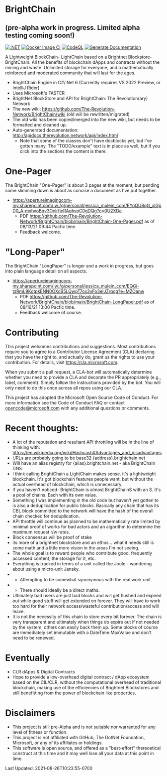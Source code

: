 # BrightChain
## (pre-alpha work in progress. Limited alpha testing coming soon!) 
[![.NET](https://github.com/The-Revolution-Network/BrightChain/actions/workflows/dotnet.yml/badge.svg)](https://github.com/The-Revolution-Network/BrightChain/actions/workflows/dotnet.yml)
[![Docker Image CI](https://github.com/The-Revolution-Network/BrightChain/actions/workflows/docker.yml/badge.svg)](https://github.com/The-Revolution-Network/BrightChain/actions/workflows/docker.yml)
[![CodeQL](https://github.com/The-Revolution-Network/BrightChain/actions/workflows/codeql-analysis.yml/badge.svg?branch=main)](https://github.com/The-Revolution-Network/BrightChain/actions/workflows/codeql-analysis.yml)
[![Generate Documentation](https://github.com/The-Revolution-Network/BrightChain/actions/workflows/generate-docs.yml/badge.svg)](https://github.com/The-Revolution-Network/BrightChain/actions/workflows/generate-docs.yml)

A Lightweight BlockChain- LightChain based on a Brightnet Blockstore- BrightChain.
All the benefits of blockchain dApps and contracts without the mining and waste.
Unlimited storage for everyone, and a mathematically reinforced and moderated community that will last for the ages.

- BrightChain Engine in C#/.Net 6 (Currently requires VS 2022 Preview, or IntelliJ Rider)
- Uses Microsoft's FASTER
- BrightNet BlockStore and API for BrightChain: The Revolution(ary) Network
- The new wiki: https://github.com/The-Revolution-Network/BrightChain/wiki (old will be rewritten/migrated)
- The old wiki has been copied/merged into the new wiki, but needs to be formatted and cleaned up.
- Auto-generated documentation: http://apidocs.therevolution.network/api/index.html
  - Note that some of the classes don't have docblocks yet, but I've gotten many. The "TODO/example" text is in place as well, but if you click into the sections the content is there.

# One-Pager
The BrightChain "One-Pager" is about 3 pages at the moment, but pending some slimming down is about as concise a document as I've put together.
- https://apertureimagingcom-my.sharepoint.com/:w:/g/personal/jessica_mulein_com/EYoQU8qG_xlGpD0_A-mxhvoBqv3OylrfjeRAohvoC0gDQg?e=0U2XDa
  - PDF https://github.com/The-Revolution-Network/BrightChain/blob/main/BrightChain-One-Pager.pdf as of 08/13/21 09:44 Pacfic time.
  - Feedback welcome.

# "Long-Paper"
The BrightChain "LongPaper" is longer and a work in progress, but goes into plain language detail on all aspects.
- https://apertureimagingcom-my.sharepoint.com/:w:/g/personal/jessica_mulein_com/EQGi-tzRmL9KotpkENN0OXcB5LQwpT7ox3vFo3eIJZrqcg?e=MZOanw
  - PDF https://github.com/The-Revolution-Network/BrightChain/blob/main/BrightChain-LongPaper.pdf as of 08/16/21 13:00 Pacfic time.
  - Feedback welcome of course.

# Contributing
This project welcomes contributions and suggestions. Most contributions require you to agree to a Contributor License Agreement (CLA) declaring that you have the right to, and actually do, grant us the rights to use your contribution. For details, visit https://cla.microsoft.com.

When you submit a pull request, a CLA-bot will automatically determine whether you need to provide a CLA and decorate the PR appropriately (e.g., label, comment). Simply follow the instructions provided by the bot. You will only need to do this once across all repos using our CLA.

This project has adopted the Microsoft Open Source Code of Conduct. For more information see the Code of Conduct FAQ or contact opencode@microsoft.com with any additional questions or comments.

# Recent thoughts:
 - A lot of the reputation and resultant API throttling will be in the line of thinking with: https://en.wikipedia.org/wiki/Hashcash#Advantages_and_disadvantages
 - URLs are probably going to be base32 {address}.brightchain.net
 - Will have an alias registry for {alias}.brightchain.net - aka BrightChain DNS.
 - I think calling BrightChain a LightChain makes sense. it's a lightweight blockchain. It's got blockchain features people want, but without the actual overhead of blockchain, which is unnecessary.
 - If you haven't noticed- BrightChain is almost BrightChainS with an S. It's a pool of chains. Each with its own value.
 - Something I was implementing in the old code but haven't yet gotten to is also a deduplication for public blocks. Basically any chain that has its CBL block committed to the network will have the hash of the overall chain checked for deduplication.
 - API throttle will continue as planned to be mathematically rate limited by minimal proof of works for bad actors and an algorithm to determine the maximum request r/w rates.
 - Block consensus will be proof of stake
 - its more of a brightnet blockstore and an ethos... what it needs still is some math and a little more vision in the areas I'm not seeing.
 - The whole goal is to reward people who contribute good, frequently accessed content, the storage for it, etc.
 - Everything is tracked in terms of a unit called the Joule - wondering about using a micro-unit Jansky.
 - - Attempting to be somewhat synonymous with the real work unit.
 - - There should ideally be a direct maths.
  - Ultimately bad users are just bad blocks and will get flushed and expired out while good stuff will get extended on forever. They will have to work too hard for their network access/wasteful contribution/access and will leave.
  - It is not the necessity of this chain to store every bit forever. The chain is very transparent and ultimately when things do expire out if not needed by the system, others can easily back them up. Some blocks of course are immediately set immutable with a DateTime.MaxValue and don't need to be renewed.

# Eventually
* CLR dApps & Digital Contracts
* Hope to provide a low-overhead digital contract / dApp ecosystem based on the CIL/CLR, without the computational overhead of traditional blockchain, making use of the efficiencies of Brightnet Blockstores and still benefitting from the power of blockchain like properties.

# Disclaimers
* This project is still pre-Alpha and is not suitable nor warranted for any level of fitness or function.
* This project is not affiliated with GitHub, The DotNet Foundation, Microsoft, or any of its affiliates or holdings.
* This software is open source, and offered as a "best-effort" thereoetical construct at this time and it may well lose all your data at this point in time.

<!-- this timestamp is updated by a pre-commit hook in git-hooks/pre-commit then added to .git/hooks -->
Last Updated: <time class="timestamp" timestamp="ISO 8601 string">2021-08-26T10:23:55-0700</time>
